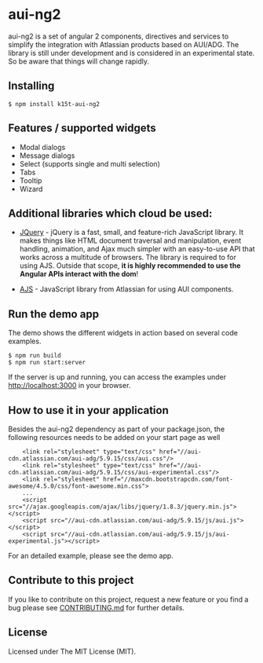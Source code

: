 # aui-ng2

aui-ng2 is a set of angular 2 components, directives and services to simplify the integration with Atlassian products based on AUI/ADG.
The library is still under development and is considered in an experimental state. So be aware that things will change rapidly.

## Installing

```
$ npm install k15t-aui-ng2
```

## Features / supported widgets
* Modal dialogs
* Message dialogs
* Select (supports single and multi selection)
* Tabs
* Tooltip
* Wizard

## Additional libraries which cloud be used:
* [JQuery](https://jquery.com) - jQuery is a fast, small, and feature-rich JavaScript library. It makes things like HTML document traversal 
  and manipulation, event handling, animation, and Ajax much simpler with an easy-to-use API that works across a multitude of browsers. 
  The library is required to for using AJS. Outside that scope, **it is highly recommended to use the Angular APIs interact with the dom**!  
  
* [AJS](https://docs.atlassian.com/aui/latest/docs/auiselect2.html) - JavaScript library from Atlassian for using AUI components.

## Run the demo app
The demo shows the different widgets in action based on several code examples. 

```
$ npm run build
$ npm run start:server
```

If the server is up and running, you can access the examples under [http://localhost:3000](http://localhost:3000) in your browser.

## How to use it in your application
Besides the aui-ng2 dependency as part of your package.json, the following resources needs to be added on your start page as well

```
    <link rel="stylesheet" type="text/css" href="//aui-cdn.atlassian.com/aui-adg/5.9.15/css/aui.css"/>
    <link rel="stylesheet" type="text/css" href="//aui-cdn.atlassian.com/aui-adg/5.9.15/css/aui-experimental.css"/>
    <link rel="stylesheet" href="//maxcdn.bootstrapcdn.com/font-awesome/4.5.0/css/font-awesome.min.css">
    ...
    <script src="//ajax.googleapis.com/ajax/libs/jquery/1.8.3/jquery.min.js"></script>
    <script src="//aui-cdn.atlassian.com/aui-adg/5.9.15/js/aui.js"></script>
    <script src="//aui-cdn.atlassian.com/aui-adg/5.9.15/js/aui-experimental.js"></script>   
```

For an detailed example, please see the demo app.

## Contribute to this project
If you like to contribute on this project, request a new feature or you find a bug please see [CONTRIBUTING.md](https://github.com/K15t/aui-ng2/blob/master/CONTRIBUTING.md)
for further details.

## License

Licensed under The MIT License (MIT).
